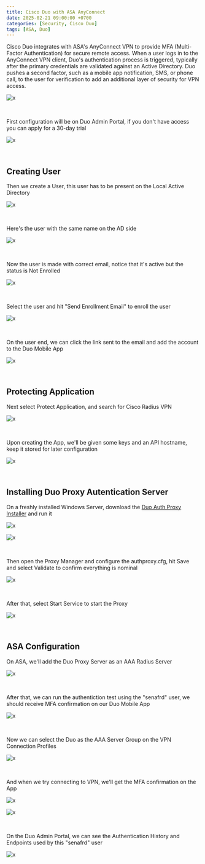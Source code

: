 ```yaml
---
title: Cisco Duo with ASA AnyConnect
date: 2025-02-21 09:00:00 +0700
categories: [Security, Cisco Duo]
tags: [ASA, Duo]
---
```


Cisco Duo integrates with ASA's AnyConnect VPN to provide MFA (Multi-Factor Authentication) for secure remote access. When a user logs in to the AnyConnect VPN client, Duo's authentication process is triggered, typically after the primary credentials are validated against an Active Directory. Duo pushes a second factor, such as a mobile app notification, SMS, or phone call, to the user for verification to add an additional layer of security for VPN access.

![x](/static/2025-02-21-duo-asa/00.png)

<br>

First configuration will be on Duo Admin Portal, if you don't have access you can apply for a 30-day trial

![x](/static/2025-02-21-duo-asa/01.png)

<br>

## Creating User

Then we create a User, this user has to be present on the Local Active Directory

![x](/static/2025-02-21-duo-asa/02.png)

<br>

Here's the user with the same name on the AD side 

![x](/static/2025-02-21-duo-asa/02a.png)

<br>

Now the user is made with correct email, notice that it's active but the status is Not Enrolled

![x](/static/2025-02-21-duo-asa/02b.png)

<br>

Select the user and hit "Send Enrollment Email" to enroll the user

![x](/static/2025-02-21-duo-asa/03.png)

<br>

On the user end, we can click the link sent to the email and add the account to the Duo Mobile App

![x](/static/2025-02-21-duo-asa/03a.png)

<br>

## Protecting Application

Next select Protect Application, and search for Cisco Radius VPN

![x](/static/2025-02-21-duo-asa/04.png)

<br>

Upon creating the App, we'll be given some keys and an API hostname, keep it stored for later configuration

![x](/static/2025-02-21-duo-asa/05.png)

<br>

## Installing Duo Proxy Autentication Server

On a freshly installed Windows Server, download the [Duo Auth Proxy Installer](https://dl.duosecurity.com/duoauthproxy-latest.exe) and run it

![x](/static/2025-02-21-duo-asa/06.png)

![x](/static/2025-02-21-duo-asa/07.png)

<br>

Then open the Proxy Manager and configure the authproxy.cfg, hit Save and select Validate to confirm everything is nominal

![x](/static/2025-02-21-duo-asa/08.png)

<br>

After that, select Start Service to start the Proxy

![x](/static/2025-02-21-duo-asa/09.png)

<br>

## ASA Configuration

On ASA, we'll add the Duo Proxy Server as an AAA Radius Server

![x](/static/2025-02-21-duo-asa/10.png)

<br>

After that, we can run the authentiction test using the "senafrd" user, we should receive MFA confirmation on our Duo Mobile App

![x](/static/2025-02-21-duo-asa/11.png)

<br>

Now we can select the Duo as the AAA Server Group on the VPN Connection Profiles

![x](/static/2025-02-21-duo-asa/12.png)

<br>

And when we try connecting to VPN, we'll get the MFA confirmation on the App

![x](/static/2025-02-21-duo-asa/13.png)

![x](/static/2025-02-21-duo-asa/14.png)

<br>

On the Duo Admin Portal, we can see the Authentication History and Endpoints used by this "senafrd" user

![x](/static/2025-02-21-duo-asa/15.png)

<br>

